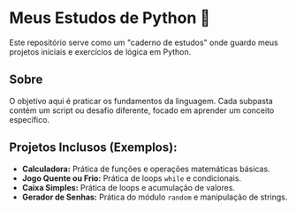# Meus Estudos de Python 🐍

Este repositório serve como um "caderno de estudos" onde guardo meus projetos iniciais e exercícios de lógica em Python.

## Sobre

O objetivo aqui é praticar os fundamentos da linguagem. Cada subpasta contém um script ou desafio diferente, focado em aprender um conceito específico.

## Projetos Inclusos (Exemplos):

* **Calculadora:** Prática de funções e operações matemáticas básicas.
* **Jogo Quente ou Frio:** Prática de loops `while` e condicionais.
* **Caixa Simples:** Prática de loops e acumulação de valores.
* **Gerador de Senhas:** Prática do módulo `random` e manipulação de strings.

